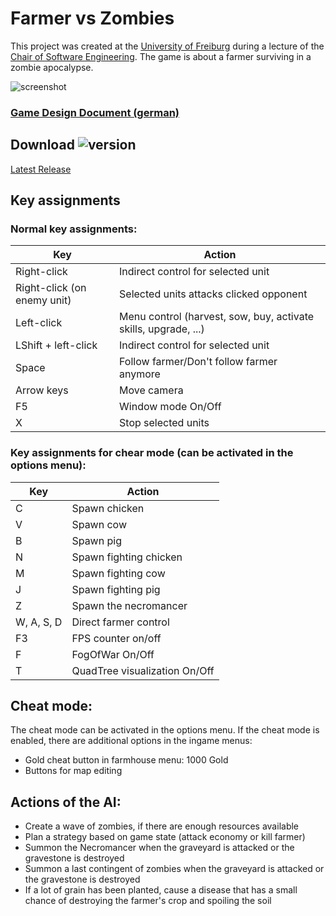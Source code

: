 ﻿
# Farmer vs Zombies

This project was created at the [University of Freiburg](http://www.uni-freiburg.de/) during a lecture of the [Chair of Software Engineering](http://swt.informatik.uni-freiburg.de/). The game is about a farmer surviving in a zombie apocalypse.

![screenshot](https://user-images.githubusercontent.com/45404400/65511772-35e4cc80-ded8-11e9-8cfb-1414a41dd80d.png)  

### [Game Design Document (german)](https://github.com/sopra10-2019/farmer-vs-zombies/blob/master/farmer-vs-zombies_GDD.pdf)  

## Download ![version](https://img.shields.io/badge/version-1.0-blue)
[Latest Release](https://github.com/sopra10-2019/farmer-vs-zombies/releases/latest)

## Key assignments

### Normal key assignments:

| Key               | Action        |
| -------------     | ------------- |
| Right-click | Indirect control for selected unit |
| Right-click (on enemy unit) | Selected units attacks clicked opponent |
| Left-click | Menu control (harvest, sow, buy, activate skills, upgrade, ...) |
| LShift + left-click | Indirect control for selected unit |
| Space | Follow farmer/Don't follow farmer anymore |
| Arrow keys | Move camera |
| F5 | Window mode On/Off |
| X | Stop selected units |

### Key assignments for chear mode (can be activated in the options menu):

| Key               | Action        |
| -------------     | ------------- |
| C | Spawn chicken |
| V | Spawn cow |
| B | Spawn pig |
| N | Spawn fighting chicken |
| M | Spawn fighting cow |
| J | Spawn fighting pig |
| Z | Spawn the necromancer |
| W, A, S, D | Direct farmer control |
| F3 | FPS counter on/off |
| F | FogOfWar On/Off |
| T | QuadTree visualization On/Off |

## Cheat mode:
  The cheat mode can be activated in the options menu. If the cheat mode is enabled, there are additional options in the ingame menus:  
- Gold cheat button in farmhouse menu: 1000 Gold  
- Buttons for map editing
    
## Actions of the AI:
- Create a wave of zombies, if there are enough resources available
- Plan a strategy based on game state (attack economy or kill farmer)
- Summon the Necromancer when the graveyard is attacked or the gravestone is destroyed
- Summon a last contingent of zombies when the graveyard is attacked or the gravestone is destroyed
- If a lot of grain has been planted, cause a disease that has a small chance of destroying the farmer's crop and spoiling the soil